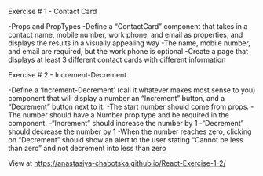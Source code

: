 Exercise # 1 - Contact Card

-Props and PropTypes
-Define a “ContactCard” component that takes in a contact name, mobile number, work phone, and email as properties, and displays the results in a visually appealing way
-The name, mobile number, and email are required, but the work phone is optional
-Create a page that displays at least 3 different contact cards with different information


Exercise # 2 - Increment-Decrement

-Define a ‘Increment-Decrement’ (call it whatever makes most sense to you) component that will display a number an “Increment” button, and a “Decrement” button next to it.
-The start number should come from props.
-The number should have a Number prop type and be required in the component.
-“Increment” should increase the number by 1
-“Decrement” should decrease the number by 1
-When the number reaches zero, clicking on “Decrement” should show an alert to the user stating “Cannot be less than zero” and not decrement into less than zero

View at https://anastasiya-chabotska.github.io/React-Exercise-1-2/

